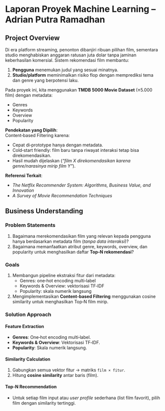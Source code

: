 # Laporan Proyek Machine Learning – Adrian Putra Ramadhan

## Project Overview
Di era platform streaming, penonton dibanjiri ribuan pilihan film, sementara studio menghabiskan anggaran ratusan juta dolar tanpa jaminan keberhasilan komersial. Sistem rekomendasi film membantu:  
1. **Pengguna** menemukan judul yang sesuai minatnya.  
2. **Studio/platform** meminimalkan risiko flop dengan memprediksi tema dan genre yang berpotensi laku.  

Pada proyek ini, kita menggunakan **TMDB 5000 Movie Dataset** (±5.000 film) dengan metadata:  
- Genres  
- Keywords  
- Overview  
- Popularity  

**Pendekatan yang Dipilih**:  
Content‑based Filtering karena:  
- Cepat di‑prototype hanya dengan metadata.  
- Cold‑start friendly: film baru tanpa riwayat interaksi tetap bisa direkomendasikan.  
- Hasil mudah dijelaskan (*“film X direkomendasikan karena genre/narasinya mirip film Y”*).  

**Referensi Terkait**:  
- *The Netflix Recommender System: Algorithms, Business Value, and Innovation*  
- *A Survey of Movie Recommendation Techniques*  

## Business Understanding
### Problem Statements
1. Bagaimana merekomendasikan film yang relevan kepada pengguna hanya berdasarkan metadata film (*tanpa data interaksi*)?  
2. Bagaimana memanfaatkan atribut genre, keywords, overview, dan popularity untuk menghasilkan daftar **Top‑N rekomendasi**?  

### Goals
1. Membangun pipeline ekstraksi fitur dari metadata:  
   - Genres: one‑hot encoding multi‑label  
   - Keywords & Overview: vektorisasi TF‑IDF  
   - Popularity: skala numerik langsung  
2. Mengimplementasikan **Content‑based Filtering** menggunakan cosine similarity untuk menghasilkan Top‑N film mirip.  

### Solution Approach
#### Feature Extraction
- **Genres**: One‑hot encoding multi‑label.  
- **Keywords & Overview**: Vektorisasi TF‑IDF.  
- **Popularity**: Skala numerik langsung.  

#### Similarity Calculation
1. Gabungkan semua vektor fitur → matriks `film × fitur`.  
2. Hitung **cosine similarity** antar baris (film).  

#### Top‑N Recommendation
- Untuk setiap film input atau *user profile* sederhana (list film favorit), pilih film dengan similarity tertinggi.
